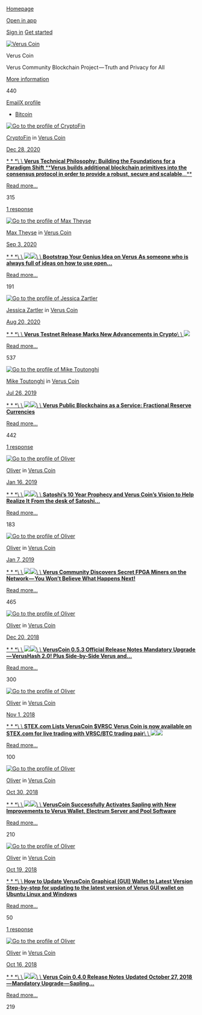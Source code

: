 [Homepage](https://medium.com/)

[Open in app](https://rsci.app.link/?%24canonical_url=https%3A%2F%2Fmedium.com/veruscoin%3F~feature=LoMobileNavBar&~channel=ShowCollectionHome&~stage=m2)

[Sign in](https://medium.com/m/signin?redirect=https%3A%2F%2Fmedium.com%2Fveruscoin%2Ftagged%2Fbitcoin&source=--------------------------nav_reg&operation=login) [Get started](https://medium.com/m/signin?redirect=https%3A%2F%2Fmedium.com%2Fveruscoin%2Ftagged%2Fbitcoin&source=--------------------------nav_reg&operation=register)

[![Verus Coin](https://cdn-images-1.medium.com/fit/c/72/72/1*icQiqanl8-WwUHzWxLgNkg.png)](https://medium.com/veruscoin "Go to Verus Coin")

Verus Coin

Verus Community Blockchain Project — Truth and Privacy for All

[More information](https://medium.com/veruscoin/about)

440

[Email](mailto:mike@veruscoin.io "Email")[X profile](https://twitter.com/VerusCoin "X profile")

- [Bitcoin](https://medium.com/tag/bitcoin)

[![Go to the profile of CryptoFin](https://cdn-images-1.medium.com/fit/c/72/72/1*dmbNkD5D-u45r44go_cf0g.png)](https://medium.com/@CryptoFin)

[CryptoFin](https://medium.com/@CryptoFin?source=---------0-----------------------) in [Verus Coin](https://medium.com/veruscoin?source=---------0-----------------------)

[Dec 28, 2020](https://medium.com/veruscoin/building-the-foundations-for-a-paradigm-shift-3146a3adb56e?source=---------0-----------------------)

[* * *\\
\\
**Verus Technical Philosophy: Building the Foundations for a Paradigm Shift**  ****Verus builds additional blockchain primitives into the consensus protocol in order to provide a robust, secure and scalable**…**](https://medium.com/veruscoin/building-the-foundations-for-a-paradigm-shift-3146a3adb56e?source=---------0-----------------------)

[Read more…](https://medium.com/veruscoin/building-the-foundations-for-a-paradigm-shift-3146a3adb56e?source=---------0-----------------------)

315

[1 response](https://medium.com/veruscoin/building-the-foundations-for-a-paradigm-shift-3146a3adb56e?source=---------0-----------------------#--responses)

[![Go to the profile of Max Theyse](https://cdn-images-1.medium.com/fit/c/72/72/2*wB0L_50mdCxD-Vg8_OvUwQ.png)](https://medium.com/@meyse)

[Max Theyse](https://medium.com/@meyse?source=---------1-----------------------) in [Verus Coin](https://medium.com/veruscoin?source=---------1-----------------------)

[Sep 3, 2020](https://medium.com/veruscoin/bootstrap-your-genius-idea-on-verus-b33523655535?source=---------1-----------------------)

[* * *\\
\\
![](https://cdn-images-1.medium.com/freeze/fit/t/60/18/1*HVKmbCALlznkFg8jrcquYw.png?q=20)![](https://cdn-images-1.medium.com/fit/t/1600/480/1*HVKmbCALlznkFg8jrcquYw.png)\\
\\
**Bootstrap Your Genius Idea on Verus**  **As someone who is always full of ideas on how to use open…**](https://medium.com/veruscoin/bootstrap-your-genius-idea-on-verus-b33523655535?source=---------1-----------------------)

[Read more…](https://medium.com/veruscoin/bootstrap-your-genius-idea-on-verus-b33523655535?source=---------1-----------------------)

191

[![Go to the profile of Jessica Zartler](https://cdn-images-1.medium.com/fit/c/72/72/1*bj-DgKrBm8MNIaKnrlpUbg.jpeg)](https://medium.com/@jessicazartler)

[Jessica Zartler](https://medium.com/@jessicazartler?source=---------2-----------------------) in [Verus Coin](https://medium.com/veruscoin?source=---------2-----------------------)

[Aug 20, 2020](https://medium.com/veruscoin/verus-testnet-release-marks-new-advancements-in-crypto-2701bf3e7c3?source=---------2-----------------------)

[* * *\\
\\
**Verus Testnet Release Marks New Advancements in Crypto**\\
\\
![](https://cdn-images-1.medium.com/max/1200/0*wll9YydhHwcKjzud)](https://medium.com/veruscoin/verus-testnet-release-marks-new-advancements-in-crypto-2701bf3e7c3?source=---------2-----------------------)

[Read more…](https://medium.com/veruscoin/verus-testnet-release-marks-new-advancements-in-crypto-2701bf3e7c3?source=---------2-----------------------)

537

[![Go to the profile of Mike Toutonghi](https://cdn-images-1.medium.com/fit/c/72/72/0*zspswqZdcHjpOEWT.jpg)](https://medium.com/@mike_24604)

[Mike Toutonghi](https://medium.com/@mike_24604?source=---------3-----------------------) in [Verus Coin](https://medium.com/veruscoin?source=---------3-----------------------)

[Jul 26, 2019](https://medium.com/veruscoin/verus-public-blockchains-as-a-service-fractional-reserve-currencies-274c8b3b3a94?source=---------3-----------------------)

[* * *\\
\\
![](https://cdn-images-1.medium.com/freeze/fit/t/60/18/1*BHrFywt0SeRGHRTPKSiRdA.jpeg?q=20)![](https://cdn-images-1.medium.com/fit/t/1600/480/1*BHrFywt0SeRGHRTPKSiRdA.jpeg)\\
\\
**Verus Public Blockchains as a Service: Fractional Reserve Currencies**](https://medium.com/veruscoin/verus-public-blockchains-as-a-service-fractional-reserve-currencies-274c8b3b3a94?source=---------3-----------------------)

[Read more…](https://medium.com/veruscoin/verus-public-blockchains-as-a-service-fractional-reserve-currencies-274c8b3b3a94?source=---------3-----------------------)

442

[1 response](https://medium.com/veruscoin/verus-public-blockchains-as-a-service-fractional-reserve-currencies-274c8b3b3a94?source=---------3-----------------------#--responses)

[![Go to the profile of Oliver](https://cdn-images-1.medium.com/fit/c/72/72/1*wm5ZpK6OyeL5runF5qgGOg@2x.jpeg)](https://medium.com/@OliverWestbrook)

[Oliver](https://medium.com/@OliverWestbrook?source=---------4-----------------------) in [Verus Coin](https://medium.com/veruscoin?source=---------4-----------------------)

[Jan 16, 2019](https://medium.com/veruscoin/satoshis-10-year-prophecy-and-verus-coin-s-vision-to-help-realize-it-8472439d132?source=---------4-----------------------)

[* * *\\
\\
![](https://cdn-images-1.medium.com/freeze/fit/t/60/18/1*WnZydzQprEmlQ1xDwwg4Pg.png?q=20)![](https://cdn-images-1.medium.com/fit/t/1600/480/1*WnZydzQprEmlQ1xDwwg4Pg.png)\\
\\
**Satoshi’s 10 Year Prophecy and Verus Coin’s Vision to Help Realize It**  **From the desk of Satoshi…**](https://medium.com/veruscoin/satoshis-10-year-prophecy-and-verus-coin-s-vision-to-help-realize-it-8472439d132?source=---------4-----------------------)

[Read more…](https://medium.com/veruscoin/satoshis-10-year-prophecy-and-verus-coin-s-vision-to-help-realize-it-8472439d132?source=---------4-----------------------)

183

[![Go to the profile of Oliver](https://cdn-images-1.medium.com/fit/c/72/72/1*wm5ZpK6OyeL5runF5qgGOg@2x.jpeg)](https://medium.com/@OliverWestbrook)

[Oliver](https://medium.com/@OliverWestbrook?source=---------5-----------------------) in [Verus Coin](https://medium.com/veruscoin?source=---------5-----------------------)

[Jan 7, 2019](https://medium.com/veruscoin/verus-community-responds-to-secret-fpga-mining-be5e9ce0eafb?source=---------5-----------------------)

[* * *\\
\\
![](https://cdn-images-1.medium.com/freeze/fit/t/60/18/1*hqfl88RpaWEslaVDApnNfg.jpeg?q=20)![](https://cdn-images-1.medium.com/fit/t/1600/480/1*hqfl88RpaWEslaVDApnNfg.jpeg)\\
\\
**Verus Community Discovers Secret FPGA Miners on the Network — You Won’t Believe What Happens Next!**](https://medium.com/veruscoin/verus-community-responds-to-secret-fpga-mining-be5e9ce0eafb?source=---------5-----------------------)

[Read more…](https://medium.com/veruscoin/verus-community-responds-to-secret-fpga-mining-be5e9ce0eafb?source=---------5-----------------------)

465

[![Go to the profile of Oliver](https://cdn-images-1.medium.com/fit/c/72/72/1*wm5ZpK6OyeL5runF5qgGOg@2x.jpeg)](https://medium.com/@OliverWestbrook)

[Oliver](https://medium.com/@OliverWestbrook?source=---------6-----------------------) in [Verus Coin](https://medium.com/veruscoin?source=---------6-----------------------)

[Dec 20, 2018](https://medium.com/veruscoin/veruscoin-0-5-0-official-release-notes-6d371095dc7a?source=---------6-----------------------)

[* * *\\
\\
![](https://cdn-images-1.medium.com/freeze/fit/t/60/18/1*RzKPDe-ZfjZ6Th99-NNPaA.png?q=20)![](https://cdn-images-1.medium.com/fit/t/1600/480/1*RzKPDe-ZfjZ6Th99-NNPaA.png)\\
\\
**VerusCoin 0.5.3 Official Release Notes**  **Mandatory Upgrade — VerusHash 2.0! Plus Side-by-Side Verus and…**](https://medium.com/veruscoin/veruscoin-0-5-0-official-release-notes-6d371095dc7a?source=---------6-----------------------)

[Read more…](https://medium.com/veruscoin/veruscoin-0-5-0-official-release-notes-6d371095dc7a?source=---------6-----------------------)

300

[![Go to the profile of Oliver](https://cdn-images-1.medium.com/fit/c/72/72/1*wm5ZpK6OyeL5runF5qgGOg@2x.jpeg)](https://medium.com/@OliverWestbrook)

[Oliver](https://medium.com/@OliverWestbrook?source=---------7-----------------------) in [Verus Coin](https://medium.com/veruscoin?source=---------7-----------------------)

[Nov 1, 2018](https://medium.com/veruscoin/stex-com-lists-veruscoin-vrsc-b8738c755a5e?source=---------7-----------------------)

[* * *\\
\\
**STEX.com Lists VerusCoin $VRSC**  **Verus Coin is now available on STEX.com for live trading with VRSC/BTC trading pair**\\
\\
![](https://cdn-images-1.medium.com/freeze/max/60/1*z9uKYu739SjxW4ECCCR24A@2x.jpeg?q=20)![](https://cdn-images-1.medium.com/max/480/1*z9uKYu739SjxW4ECCCR24A@2x.jpeg)](https://medium.com/veruscoin/stex-com-lists-veruscoin-vrsc-b8738c755a5e?source=---------7-----------------------)

[Read more…](https://medium.com/veruscoin/stex-com-lists-veruscoin-vrsc-b8738c755a5e?source=---------7-----------------------)

100

[![Go to the profile of Oliver](https://cdn-images-1.medium.com/fit/c/72/72/1*wm5ZpK6OyeL5runF5qgGOg@2x.jpeg)](https://medium.com/@OliverWestbrook)

[Oliver](https://medium.com/@OliverWestbrook?source=---------8-----------------------) in [Verus Coin](https://medium.com/veruscoin?source=---------8-----------------------)

[Oct 30, 2018](https://medium.com/veruscoin/veruscoin-successfully-activates-sapling-with-new-improvements-to-verus-wallet-electrum-server-35b44d8bad5c?source=---------8-----------------------)

[* * *\\
\\
![](https://cdn-images-1.medium.com/freeze/fit/t/60/18/1*opv2p7X_veiAa9B58sAF7A.png?q=20)![](https://cdn-images-1.medium.com/fit/t/1600/480/1*opv2p7X_veiAa9B58sAF7A.png)\\
\\
**VerusCoin Successfully Activates Sapling with New Improvements to Verus Wallet, Electrum Server and Pool Software**](https://medium.com/veruscoin/veruscoin-successfully-activates-sapling-with-new-improvements-to-verus-wallet-electrum-server-35b44d8bad5c?source=---------8-----------------------)

[Read more…](https://medium.com/veruscoin/veruscoin-successfully-activates-sapling-with-new-improvements-to-verus-wallet-electrum-server-35b44d8bad5c?source=---------8-----------------------)

210

[![Go to the profile of Oliver](https://cdn-images-1.medium.com/fit/c/72/72/1*wm5ZpK6OyeL5runF5qgGOg@2x.jpeg)](https://medium.com/@OliverWestbrook)

[Oliver](https://medium.com/@OliverWestbrook?source=---------9-----------------------) in [Verus Coin](https://medium.com/veruscoin?source=---------9-----------------------)

[Oct 19, 2018](https://medium.com/veruscoin/how-to-update-veruscoin-graphical-gui-wallet-to-0-4-0a-for-linux-686fc7a5b6e7?source=---------9-----------------------)

[* * *\\
\\
**How to Update VerusCoin Graphical (GUI) Wallet to Latest Version**  **Step-by-step for updating to the latest version of Verus GUI wallet on Ubuntu Linux and Windows**](https://medium.com/veruscoin/how-to-update-veruscoin-graphical-gui-wallet-to-0-4-0a-for-linux-686fc7a5b6e7?source=---------9-----------------------)

[Read more…](https://medium.com/veruscoin/how-to-update-veruscoin-graphical-gui-wallet-to-0-4-0a-for-linux-686fc7a5b6e7?source=---------9-----------------------)

50

[1 response](https://medium.com/veruscoin/how-to-update-veruscoin-graphical-gui-wallet-to-0-4-0a-for-linux-686fc7a5b6e7?source=---------9-----------------------#--responses)

[![Go to the profile of Oliver](https://cdn-images-1.medium.com/fit/c/36/36/1*wm5ZpK6OyeL5runF5qgGOg@2x.jpeg)](https://medium.com/@OliverWestbrook)

[Oliver](https://medium.com/@OliverWestbrook?source=---------10-----------------------) in [Verus Coin](https://medium.com/veruscoin?source=---------10-----------------------)

[Oct 16, 2018](https://medium.com/veruscoin/verus-coin-0-4-0-release-notes-e7eb35772bff?source=---------10-----------------------)

[* * *\\
\\
![](https://cdn-images-1.medium.com/freeze/fit/t/30/9/1*ZI0KWI5jCUvFAl4kOUq06A.png?q=20)![](https://cdn-images-1.medium.com/fit/t/800/240/1*ZI0KWI5jCUvFAl4kOUq06A.png)\\
\\
**Verus Coin 0.4.0 Release Notes**  **Updated October 27, 2018 — Mandatory Upgrade — Sapling…**](https://medium.com/veruscoin/verus-coin-0-4-0-release-notes-e7eb35772bff?source=---------10-----------------------)

[Read more…](https://medium.com/veruscoin/verus-coin-0-4-0-release-notes-e7eb35772bff?source=---------10-----------------------)

219